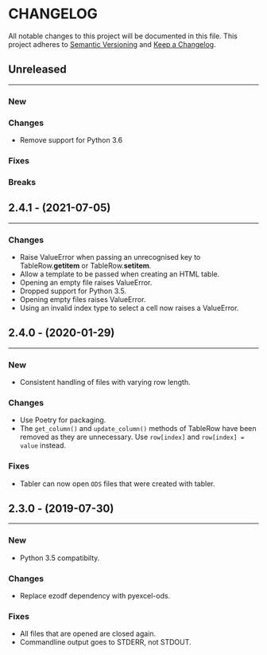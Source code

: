 # CHANGELOG

All notable changes to this project will be documented in this file.
This project adheres to [Semantic Versioning](http://semver.org/) and [Keep a Changelog](http://keepachangelog.com/).



## Unreleased
---

### New

### Changes
* Remove support for Python 3.6

### Fixes

### Breaks


## 2.4.1 - (2021-07-05)
---

### Changes
* Raise ValueError when passing an unrecognised key to TableRow.__getitem__ or TableRow.__setitem__.
* Allow a template to be passed when creating an HTML table.
* Opening an empty file raises ValueError.
* Dropped support for Python 3.5.
* Opening empty files raises ValueError.
* Using an invalid index type to select a cell now raises a ValueError.


## 2.4.0 - (2020-01-29)
---

### New
* Consistent handling of files with varying row length.

### Changes
* Use Poetry for packaging.
* The `get_column()` and `update_column()` methods of TableRow have been removed as they are unnecessary. Use `row[index]` and `row[index] = value` instead.

### Fixes
* Tabler can now open `ODS` files that were created with tabler.


## 2.3.0 - (2019-07-30)
---

### New
* Python 3.5 compatibilty.

### Changes
* Replace ezodf dependency with pyexcel-ods.

### Fixes
* All files that are opened are closed again.
* Commandline output goes to STDERR, not STDOUT.
